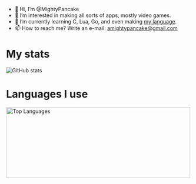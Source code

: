 - 👋 Hi, I’m @MightyPancake
- 👀 I’m interested in making all sorts of apps, mostly video games.
- 🌱 I’m currently learning C, Lua, Go, and even making [my language](https://github.com/MightyPancake/axo).
- 📫 How to reach me? Write an e-mail: amightypancake@gmail.com
# My stats
![GitHub stats](https://github-readme-stats.vercel.app/api?username=MightyPancake&show_icons=true&theme=tokyonight)
# Languages I use
<img align="center" src="https://github-readme-stats.vercel.app/api/top-langs?username=MightyPancake&langs_count=5&show_icons=true&locale=en&layout=compact" alt="Top Languages" height="192px"  width="500px"/>
<!---
MightyPancake/MightyPancake is a ✨ special ✨ repository because its `README.md` (this file) appears on your GitHub profile.
You can click the Preview link to take a look at your changes.
--->
